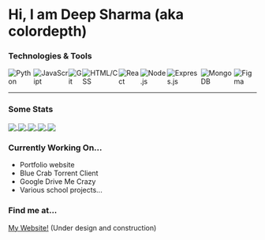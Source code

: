 # Hi, I am Deep Sharma (aka colordepth)


### Technologies & Tools
<div style="display: flex">
  <img alt="Python" src="https://img.shields.io/badge/-Python-blue"/>
  <img alt="JavaScript" src="https://img.shields.io/badge/-Javascript-yellow" />
  <img alt="Git" src="https://img.shields.io/badge/-Git-critical" />
  <img alt="HTML/CSS" src="https://img.shields.io/badge/-HTML%2FCSS-yellowgreen" />
  <img alt="React" src="https://img.shields.io/badge/-React-3e8bc3" />
  <img alt="Node.js" src="https://img.shields.io/badge/-Node-3c873a" />
  <img alt="Express.js" src="https://img.shields.io/badge/-Express-yellow" />
  <img alt="MongoDB" src="https://img.shields.io/badge/-MongoDB-4ca158" />
  <img alt="Figma" src="https://img.shields.io/badge/-Figma-8c5aee" />
</div>
<hr>

### Some Stats
<a href="https://deep.moe">
  <img align="center" src="https://github-readme-stats.vercel.app/api?username=colordepth&show_icons=true&hide=stars,contribs&count_private=true&theme=radical" />
</a>
<a href="https://deep.moe">
  <img align="center" src="https://github-readme-stats.vercel.app/api/top-langs/?username=colordepth&langs_count=7&layout=compact&theme=radical" />
</a>
<a href="https://github.com/colordepth/google-drive-me-crazy">
  <img align="center" src="https://github-readme-stats.vercel.app/api/pin/?username=colordepth&repo=google-drive-me-crazy&theme=radical" />
</a>
<a href="https://github.com/colordepth/ar-playground">
  <img align="center" src="https://github-readme-stats.vercel.app/api/pin/?username=colordepth&repo=ar-playground&theme=radical" />
</a>
<a href="https://github.com/colordepth/custom-assembler">
  <img align="center" src="https://github-readme-stats.vercel.app/api/pin/?username=colordepth&repo=custom-assembler&theme=radical" />
</a>

### Currently Working On...
- Portfolio website
- Blue Crab Torrent Client
- Google Drive Me Crazy
- Various school projects...

### Find me at...
[My Website!](https://www.deep.moe) (Under design and construction)<br>
